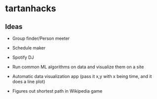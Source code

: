 # tartanhacks

## Ideas
* Group finder/Person meeter
* Schedule maker
* Spotify DJ

* Run common ML algorithms on data and visualize them on a site
* Automatic data visualization app (pass it x,y with x being time, and it does a line plot)
* Figures out shortest path in Wikipedia game
